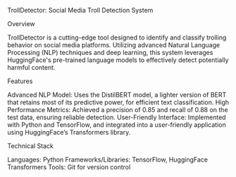 TrollDetector: Social Media Troll Detection System

Overview

TrollDetector is a cutting-edge tool designed to identify and classify trolling behavior on social media platforms. Utilizing advanced Natural Language Processing (NLP) techniques and deep learning, this system leverages HuggingFace's pre-trained language models to effectively detect potentially harmful content.


Features

Advanced NLP Model: Uses the DistilBERT model, a lighter version of BERT that retains most of its predictive power, for efficient text classification.
High Performance Metrics: Achieved a precision of 0.85 and recall of 0.88 on the test data, ensuring reliable detection.
User-Friendly Interface: Implemented with Python and TensorFlow, and integrated into a user-friendly application using HuggingFace’s Transformers library.

Technical Stack

Languages: Python
Frameworks/Libraries: TensorFlow, HuggingFace Transformers
Tools: Git for version control

